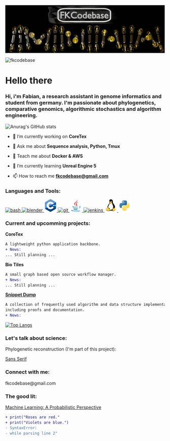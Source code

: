 <!---
--- My Label ---
-->
 <img align="center" alt="Coding" width="1000" src="https://github.com/FKCodebase/FKCodebase/blob/master/GifRender.gif">
 
 <!---
--- Views ---
-->
<p align="left"> <img src="https://komarev.com/ghpvc/?username=fkcodebase&label=Profile%20views&color=0e75b6&style=flat" alt="fkcodebase" /> </p>
 
<!---
--- Me ---
-->
<h1 align="left"> Hello there </h1>
<h3 align="left">Hi, i'm Fabian, a research assistant in genome informatics and student from germany.
I'm passionate about phylogenetics, comparative genomics, algorithmic stochastics
and algorithm engineering.
</h3>

<!---
GitHubStats
-->
![Anurag's GitHub stats](https://github-readme-stats.vercel.app/api?username=FKCodebase&theme=algolia&show_icons=true)

<!---
--- Small Signs ---
-->
- 🔭 I’m currently working on **CoreTex**

- 💬 Ask me about **Sequence analysis, Python, Tmux**

- 🤝 Teach me about **Docker & AWS**

- 🌱 I’m currently learning **Unreal Engine 5**

- 📫 How to reach me **fkcodebase@gmail.com**

<!---
 - 📄 Know about my experiences [[Todo: Add link]]([Todo: Add link])
-->

<h3 align="left">Languages and Tools:</h3>
<p align="left"> 
<a href="https://www.gnu.org/software/bash/" target="_blank" rel="noreferrer"> <img src="https://www.vectorlogo.zone/logos/gnu_bash/gnu_bash-icon.svg" alt="bash" width="40" height="40"/> </a> 
<a href="https://www.blender.org/" target="_blank" rel="noreferrer"> <img src="https://download.blender.org/branding/community/blender_community_badge_white.svg" alt="blender" width="40" height="40"/> </a> <a href="https://www.w3schools.com/cpp/" target="_blank" rel="noreferrer"> <img src="https://raw.githubusercontent.com/devicons/devicon/master/icons/cplusplus/cplusplus-original.svg" alt="cplusplus" width="40" height="40"/> </a> 
<a href="https://git-scm.com/" target="_blank" rel="noreferrer"> <img src="https://www.vectorlogo.zone/logos/git-scm/git-scm-icon.svg" alt="git" width="40" height="40"/> </a> <a href="https://www.java.com" target="_blank" rel="noreferrer"> <img src="https://raw.githubusercontent.com/devicons/devicon/master/icons/java/java-original.svg" alt="java" width="40" height="40"/> </a> <a href="https://www.jenkins.io" target="_blank" rel="noreferrer"> <img src="https://www.vectorlogo.zone/logos/jenkins/jenkins-icon.svg" alt="jenkins" width="40" height="40"/> </a> 
<a href="https://www.linux.org/" target="_blank" rel="noreferrer"> <img src="https://raw.githubusercontent.com/devicons/devicon/master/icons/linux/linux-original.svg" alt="linux" width="40" height="40"/> </a> 
<a href="https://www.python.org" target="_blank" rel="noreferrer"> <img src="https://raw.githubusercontent.com/devicons/devicon/master/icons/python/python-original.svg" alt="python" width="40" height="40"/> </a> 
</p>

<!---
--- Projects ---
-->
<h3 align="left">Current and upcomming projects: </h3>

__CoreTex__
```diff
A lightweight python application backbone.
+ News:
... Still planning ...
```

__Bio Tiles__
```diff
A small graph based open source workflow manager.
+ News:
... Still planning ...
```

__[Snippet Dump](https://github.com/FKCodebase/Snippet-Dump)__
```diff
A collection of frequently used algorithm and data structure implementations
including proofs and documentation.
+ News:
```

<!---
Top Langs
-->
[![Top Langs](https://github-readme-stats.vercel.app/api/top-langs/?username=FKCodebase&layout=compact)](https://github.com/anuraghazra/github-readme-stats)

<!---
--- Science ---
-->
<h3 align="left">Let's talk about science:</h3>
Phylogenetic reconstruction (I'm part of this project):

[Sans Serif](https://academic.oup.com/bioinformatics/article/37/24/4868/6300510)
<br />

<!---
Contact
-->
<h3 align="left">Connect with me:</h3> fkcodebase@gmail.com

<!---
Lit---
-->
<h3 align="left">The good lit:</h3>

[Machine Learning: A Probabilistic Perspective](https://www.amazon.de/Machine-Learning-Probabilistic-Perspective-computation/dp/0262018020)

```diff
+ print("Roses are red."
+ print("Violets are blue.")
- SyntaxError:
- while parsing line 2"
```
